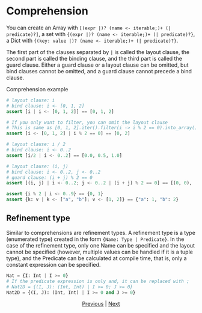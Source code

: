 # Comprehension

You can create an Array with `[(expr |)? (name <- iterable;)+ (| predicate)?]`,
a set with `{(expr |)? (name <- iterable;)+ (| predicate)?}`,
a Dict with `{(key: value |)? (name <- iterable;)+ (| predicate)?}`.

The first part of the clauses separated by `|` is called the layout clause, the second part is called the binding clause, and the third part is called the guard clause.
Either a guard clause or a layout clause can be omitted, but bind clauses cannot be omitted, and a guard clause cannot precede a bind clause.

Comprehension example

```python
# layout clause: i
# bind clause: i <- [0, 1, 2]
assert [i | i <- [0, 1, 2]] == [0, 1, 2]

# If you only want to filter, you can omit the layout clause
# This is same as [0, 1, 2].iter().filter(i -> i % 2 == 0).into_array()
assert [i <- [0, 1, 2] | i % 2 == 0] == [0, 2]

# layout clause: i / 2
# bind clause: i <- 0..2
assert [i/2 | i <- 0..2] == [0.0, 0.5, 1.0]

# layout clause: (i, j)
# bind clause: i <- 0..2, j <- 0..2
# guard clause: (i + j) % 2 == 0
assert [(i, j) | i <- 0..2; j <- 0..2 | (i + j) % 2 == 0] == [(0, 0), (0, 2), (1, 1), (2, 0), (2, 2)]

assert {i % 2 | i <- 0..9} == {0, 1}
assert {k: v | k <- ["a", "b"]; v <- [1, 2]} == {"a": 1, "b": 2}
```

## Refinement type

Similar to comprehensions are refinement types. A refinement type is a type (enumerated type) created in the form `{Name: Type | Predicate}`.
In the case of the refinement type, only one Name can be specified and the layout cannot be specified (however, multiple values ​​can be handled if it is a tuple type), and the Predicate can be calculated at compile time, that is, only a constant expression can be specified.

```python
Nat = {I: Int | I >= 0}
# If the predicate expression is only and, it can be replaced with ;
# Nat2D = {(I, J): (Int, Int) | I >= 0; J >= 0}
Nat2D = {(I, J): (Int, Int) | I >= 0 and J >= 0}
```

<p align='center'>
    <a href='./28_pattern_matching.md'>Previous</a> | <a href='./30_spread_syntax.md'>Next</a>
</p>
